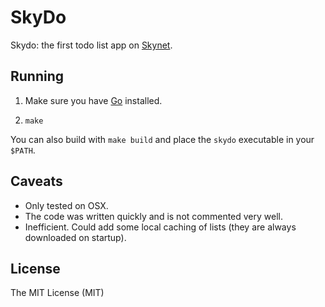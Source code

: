 # SkyDo

Skydo: the first todo list app on [Skynet](https://siasky.net).

## Running

1. Make sure you have [Go](https://golang.org/) installed.

1. `make`

You can also build with `make build` and place the `skydo` executable in your `$PATH`.

## Caveats

- Only tested on OSX.
- The code was written quickly and is not commented very well.
- Inefficient. Could add some local caching of lists (they are always downloaded on startup).

## License

The MIT License (MIT)
